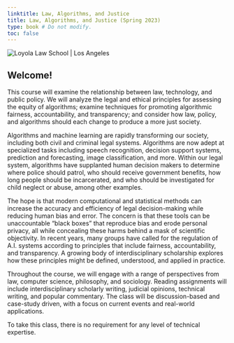 ```yaml
---
linktitle: Law, Algorithms, and Justice
title: Law, Algorithms, and Justice (Spring 2023)
type: book # Do not modify.
toc: false
---
```

![Loyola Law School | Los Angeles][image-1]

## Welcome!
This course will examine the relationship between law, technology, and public policy. We will analyze the legal and ethical principles for assessing the equity of algorithms; examine techniques for promoting algorithmic fairness, accountability, and transparency; and consider how law, policy, and algorithms should each change to produce a more just society.

Algorithms and machine learning are rapidly transforming our society, including both civil and criminal legal systems. Algorithms are now adept at specialized tasks including speech recognition, decision support systems, prediction and forecasting, image classification, and more. Within our legal system, algorithms have supplanted human decision makers to determine where police should patrol, who should receive government benefits, how long people should be incarcerated, and who should be investigated for child neglect or abuse, among other examples. 

The hope is that modern computational and statistical methods can increase the accuracy and efficiency of legal decision-making while reducing human bias and error. The concern is that these tools can be unaccountable “black boxes” that reproduce bias and erode personal privacy, all while concealing these harms behind a mask of scientific objectivity. In recent years, many groups have called for the regulation of A.I. systems according to principles that include fairness, accountability, and transparency. A growing body of interdisciplinary scholarship explores how these principles might be defined, understood, and applied in practice.

Throughout the course, we will engage with a range of perspectives from law, computer science, philosophy, and sociology. Reading assignments will include interdisciplinary scholarly writing, judicial opinions, technical writing, and popular commentary. The class will be discussion-based and case-study driven, with a focus on current events and real-world applications. 

To take this class, there is no requirement for any level of technical expertise.

[image-1]:	lls_banner.gif